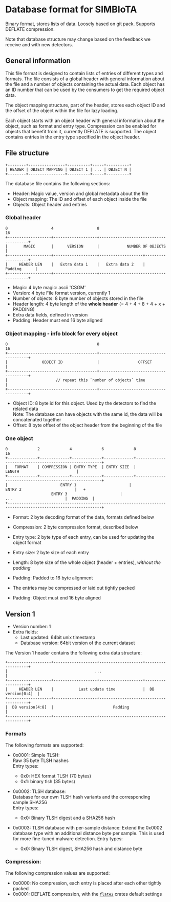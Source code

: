 # Database format for SIMBIoTA

Binary format, stores lists of data. Loosely based on git pack. Supports DEFLATE compression.

Note that database structure may change based on the feedback we receive and with new detectors.

## General information

This file format is designed to contain lists of entries of different types and formats. The file consists of a global 
header with general information about the file and a number of objects containing the actual data. Each object has an
ID number that can be used by the consumers to get the required object data.

The object mapping structure, part of the header, stores each object ID and the offset of the object within the file for
lazy loading. 

Each object starts with an object header with general information about the object, such as format and entry type. 
Compression can be enabled for objects that benefit from it, currently DEFLATE is supported. The object contains entries
in the entry type specified in the object header.

## File structure
```
+--------+----------------+----------+-----+----------+
| HEADER | OBJECT MAPPING | OBJECT 1 | ... | OBJECT N |
+--------+----------------+----------+-----+----------+
```
The database file contains the following sections:
- Header: Magic value, version and global metadata about the file
- Object mapping: The ID and offset of each object inside the file
- Objects: Object header and entries


### Global header
```
0                   4                   8                                      16  
+-------------------+-------------------+---------------------------------------+  
|       MAGIC       |      VERSION      |            NUMBER OF OBJECTS          |  
+-------------------+-------------------+-------------------+-------------------+  
|     HEADER LEN    |   Extra data 1    |   Extra data 2    |      Padding      |  
+-------------------+-------------------+---------------------------------------+  
```
- Magic: 4 byte magic: ascii 'CSGM'
- Version: 4 byte File format version, currently 1
- Number of objects: 8 byte number of objects stored in the file
- Header length: 4 byte length of the **whole header** (= 4 + 4 + 8 + 4 + x + PADDING)
- Extra data fields, defined in version
- Padding: Header must end 16 byte aligned

### Object mapping - info block for every object
```
0                                       8                                      16  
+---------------------------------------+---------------------------------------+  
|               OBJECT ID               |                 OFFSET                |  
+---------------------------------------+---------------------------------------+  
|                     // repeat this `number of objects` time                   |  
+---------------------------------------+---------------------------------------+  
```
- Object ID: 8 byte id for this object. Used by the detectors to find the related
data  
Note: The database can have objects with the same id, the data will be concatenated together
- Offset: 8 byte offset of the object header from the beginning of the file

### One object
```
0             2             4             6             8                                                      16  
+-------------+-------------+-------------+-------------+-------------------------------------------------------+
|   FORMAT    | COMPRESSION | ENTRY TYPE  | ENTRY SIZE  |                        LENGTH                         |  
+-------------+-------------+-------------+-------------+-------------------------------------------------------+
|                       ENTRY 1                       |                       ENTRY 2                       |   +  
                    ENTRY 3                       |                       ...                       |  PADDING  |  
+---------------------------------------------------------------------------------------------------------------+  
```
- Format: 2 byte decoding format of the data, formats defined below
- Compression: 2 byte compression format, described below
- Entry type: 2 byte type of each entry, can be used for updating the object format
- Entry size: 2 byte size of each entry
- Length: 8 byte size of the whole object (header + entries), _without the padding_
- Padding: Padded to 16 byte alignment


- The entries may be compressed or laid out tightly packed

- Padding: Object must end 16 byte aligned

## Version 1

- Version number: 1
- Extra fields:
    - Last updated: 64bit unix timestamp
    - Database version: 64bit version of the current dataset

The Version 1 header contains the following extra data structure:
```
+-------------------+-------------------+-------------------+-------------------+  
|                                      ...                                      |
+-------------------+-------------------+-------------------+-------------------+  
|     HEADER LEN    |           Last update time            |  DB version[0:4]  |  
+-------------------+-------------------+---------------------------------------+ 
|  DB version[4:8]  |                          Padding                          |
+-------------------+-------------------+---------------------------------------+
```

### Formats

The following formats are supported:

- 0x0001: Simple TLSH:  
Raw 35 byte TLSH hashes  
  Entry types:
  - 0x0: HEX format TLSH (70 bytes)
  - 0x1: binary tlsh (35 bytes)
        
- 0x0002: TLSH database:  
Database for our own TLSH hash variants and the corresponding sample SHA256  
Entry types:
  - 0x0: Binary TLSH digest and a SHA256 hash

- 0x0003: TLSH database with per-sample distance:
Extend the 0x0002 database type with an additional distance byte per sample. This
is used for more fine-tuned malware detection.
Entry types:
  - 0x0: Binary TLSH digest, SHA256 hash and distance byte

### Compression:

The following compression values are supported:
- 0x0000: No compression, each entry is placed after each other tightly packed
- 0x0001: DEFLATE compression, with the [`flate2`](https://crates.io/crates/flate2) crates default settings
